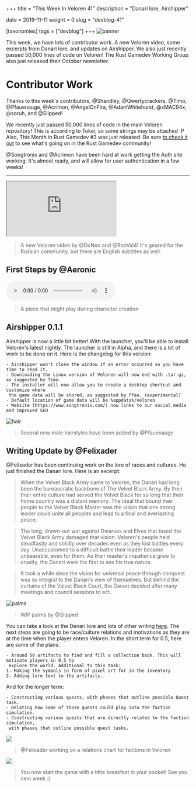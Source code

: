+++
title = "This Week In Veloren 41"
description = "Danari lore, Airshipper"

date = 2019-11-11
weight = 0
slug = "devblog-41"

[taxonomies]
tags = ["devblog"]
+++
![banner](https://media.discordapp.net/attachments/634860358623821835/643034796548947968/screenshot_1573381825305.png?width=1164&height=667)

This week, we have lots of contributor work. A new Veloren video, some excerpts from Danari lore, and updates on Airshipper. We also just recently passed 50,000 lines of code on Veloren! The Rust Gamedev Working Group also just released their October newsletter.


# Contributor Work

Thanks to this week's contributors, @Shandley, @Qwertycrackers, @Timo, @Pfauenauge, @Acrimon, @AngelOnFira, @AdamWhitehurst, @xMAC94x, @soruh, and @Slipped!

We recently just passed 50,000 lines of code in the main Veloren repository! This is according to Tokei, so some strings may be attached :P Also, This Month in Rust Gamedev #3 was just released. Be sure [to check it out](https://rust-gamedev.github.io/2019/11/07/newsletter-003.html) to see what's going on in the Rust Gamedev community!

@Songtronix and @Acrimon have been hard at work getting the Auth site working. It's almost ready, and will allow for user authentication in a few weeks!

<hr>

<div class="video-container">
 <iframe
 src="https://www.youtube.com/embed/IIl271iDulY"
 webkitallowfullscreen
 mozallowfullscreen
 allowfullscreen>
 </iframe>
</div>

> A new Veloren video by @DoNeo and @RonVal4! It's geared for the Russian community, but there are English subtitles as well.

## First Steps by @Aeronic

<audio controls>
 <source src="https://cdn.discordapp.com/attachments/597826574095613962/643099066854670336/First_Steps.ogg" type="audio/ogg">
Your browser does not support the audio element.
</audio>

> A piece that might play during character creation

## Airshipper 0.1.1

Airshipper is now a little bit better! With the launcher, you'll be able to install Veloren's latest nightly. The launcher is still in Alpha, and there is a lot of work to be done on it. Here is the changelog for this version:

```
- Airshipper won't close the window if an error occurred so you have time to read it.
- Downloading the Linux version of Veloren will now end with .tar.gz, as suggested by Timo.
- The installer will now allow you to create a desktop shortcut and customize where
 the game data will be stored, as suggested by Pfau. (experimental)
- Default location of game data will be %appdata%/veloren
- Website (https://www.songtronix.com/) now links to our social media and improved SEO
```

![hair](https://media.discordapp.net/attachments/597826574095613962/643102462781423616/screenshot_1573397958545.png?width=1193&height=683)

> Several new male hairstyles have been added by @Pfauenauge

## Writing Update by @Felixader

@Felixader has been continuing work on the lore of races and cultures. He just finished the Danari lore. Here is an excerpt:

> When the Velvet Black Army came to Veloren, the Danari had long been the bureaucratic backbone of The Velvet Black Army. By then their entire culture had served the Velvet Black for so long that their home country was a distant memory. The ideal that bound their people to the Velvet Black Master was the vision that one strong leader could unite all peoples and lead to a final and everlasting peace. 

> The long, drawn-out war against Dwarves and Elves that taxed the Velvet Black Army damaged that vision. Veloren's people held steadfastly and solidly over decades even as they lost battles every day. Unaccustomed to a difficult battle their leader became unbearable, even for them. As their master's impatience grew to cruelty, the Danari were the first to see his true nature. 

> It took a while since the vision for universal peace through conquest was so integral to the Danari’s view of themselves. But behind the curtains of the Velvet Black Court, the Danari decided after many meetings and council sessions to act. 

![palms](https://cdn.discordapp.com/attachments/597826574095613962/643101530546765834/unknown.png)

> WIP palms by @Slipped

You can take a look at the Denari lore and lots of other writing [here](https://docs.google.com/document/d/1WGacLASLkz24l5WDJ8nCe7ONIYTy_5iQoAl5oVsEM_o/edit?usp=sharing). The next steps are going to be race/culture relations and motivations as they are at the time when the player enters Veloren. In the short term for 0.5, here are some of the plans:

```
- Around 50 artifacts to find and fill a collection book. This will motivate players in 0.5 to
 explore the world. Additional to this task:
1. Making the symbols in form of pixel art for in the inventory
2. Adding lore text to the artifacts.
```

And for the longer term:

```
- Constructing various quests, with phases that outline possible Quest task.
- Relating how some of those quests could play into the faction simulation.
- Constructing various quests that are directly related to the faction simulation,
 with phases that outline possible quest tasks.
```

![](https://cdn.discordapp.com/attachments/432223552863993896/643100102256361473/20191110_154902.jpg)

> @Felixader working on a relations chart for factions in Veloren

![](https://cdn.discordapp.com/attachments/597826574095613962/643102827681677342/unknown.png)

> You now start the game with a little breakfast in your pocket! See you next week :)